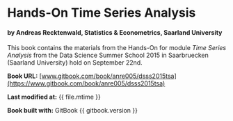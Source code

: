 # Hands-On Time Series Analysis
#### by Andreas Recktenwald, Statistics & Econometrics, Saarland University

This book contains the materials from the Hands-On for module *Time Series Analysis*
from the Data Science Summer School 2015 in Saarbruecken (Saarland University) hold on 
September 22nd.

**Book URL:** [www.gitbook.com/book/anre005/dsss2015tsa](https://www.gitbook.com/book/anre005/dsss2015tsa)

**Last modified at:** {{ file.mtime }}

**Book built with:** GitBook {{ gitbook.version }}
